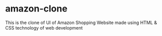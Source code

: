 # amazon-clone
This is the clone of UI of Amazon Shopping Website made using HTML &amp; CSS technology of web development
